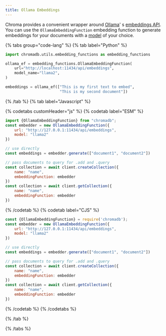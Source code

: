 ```yaml
---
title: Ollama Embeddings
---
```


Chroma provides a convenient wrapper around [Ollama](https://github.com/ollama/ollama)'
s [embeddings API](https://github.com/ollama/ollama/blob/main/docs/api.md#generate-embeddings). You can use
the `OllamaEmbeddingFunction` embedding function to generate embeddings for your documents with
a [model](https://github.com/ollama/ollama?tab=readme-ov-file#model-library) of your choice.

{% tabs group="code-lang"  %}
{% tab label="Python" %}

```python
import chromadb.utils.embedding_functions as embedding_functions

ollama_ef = embedding_functions.OllamaEmbeddingFunction(
    url="http://localhost:11434/api/embeddings",
    model_name="llama2",
)

embeddings = ollama_ef(["This is my first text to embed",
                        "This is my second document"])
```

{% /tab %}
{% tab label="Javascript" %}

{% codetabs customHeader="js" %}
{% codetab label="ESM" %}
```js {% codetab=true %}
import {OllamaEmbeddingFunction} from "chromadb";
const embedder = new OllamaEmbeddingFunction({
    url: "http://127.0.0.1:11434/api/embeddings",
    model: "llama2"
})

// use directly
const embeddings = embedder.generate(["document1", "document2"])

// pass documents to query for .add and .query
const collection = await client.createCollection({
    name: "name",
    embeddingFunction: embedder
})
const collection = await client.getCollection({
    name: "name",
    embeddingFunction: embedder
})
```
{% /codetab %}
{% codetab label="CJS" %}
```js {% codetab=true %}
const {OllamaEmbeddingFunction} = require('chromadb');
const embedder = new OllamaEmbeddingFunction({
    url: "http://127.0.0.1:11434/api/embeddings",
    model: "llama2"
})

// use directly
const embeddings = embedder.generate(["document1", "document2"])

// pass documents to query for .add and .query
const collection = await client.createCollection({
    name: "name",
    embeddingFunction: embedder
})
const collection = await client.getCollection({
    name: "name",
    embeddingFunction: embedder
})
```
{% /codetab %}
{% /codetabs %}

{% /tab %}

{% /tabs %}
